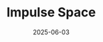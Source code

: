 ---  
layout: startup_page  
title: "Impulse Space"  
id: "impulsespace.com"  
permalink: "/impulsespaceimpulsespace.com06032025/"  
website: "https://www.impulsespace.com"  
funding_round: "Series C"  
funding_amount: "$300M"  
investors: "Linse Capital, DFJ Growth, Valor Equity Partners, Founders Fund, Lux Capital, RTX Ventures, DCVC, Airbus Ventures, Spring Tide, First Principles Group, Balerion Space Ventures, Tamarack Global, Trousdale Ventures"  
about: "Impulse Space is a leader in in-space mobility, providing cost-effective and high-performance space vehicles like Helios and Mira. They enable rapid transportation within and across orbits, serving commercial, defense, and civil sectors."  
markets: "Aerospace, Manufacturing, Space Travel"  
hq: "Redondo Beach, California, United States"  
founded_year: "2021"  
linkedin: "https://www.linkedin.com/company/impulse-space"  
twitter: "https://x.com/GoToImpulse"  
instagram: ""  
facebook: "https://www.facebook.com/100070440704328"  
crunchbase: "https://www.crunchbase.com/organization/impulse-space-propulsion"  
pitchbook: ""  

date_display: "03-Jun-2025"  
date: "2025-06-03"

# SEO Optimization  
meta_title: "Impulse Space - Series C Funding ($300M)"  
meta_description: "Impulse Space, Impulse Space is a leader in in-space mobility, providing cost-effective and high-performance space vehicles like Helios and Mira. They enable rapid t..."  
meta_keywords: "Impulse Space, Aerospace, Manufacturing, Space Travel, Series C funding"  
canonical_url: "https://startup.projectstartups.com/impulsespaceimpulsespace.com06032025/"  
---